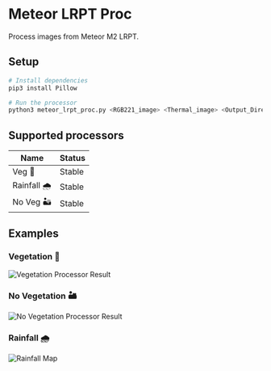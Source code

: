 # Meteor LRPT Proc
Process images from Meteor M2 LRPT.
## Setup
```bash
# Install dependencies
pip3 install Pillow

# Run the processor
python3 meteor_lrpt_proc.py <RGB221_image> <Thermal_image> <Output_Directory>
```

## Supported processors
|Name|Status|
|----|------|
|Veg        🌳| Stable|
|Rainfall   🌧| Stable|
|No Veg     🏜| Stable|

## Examples

### Vegetation 🌳
![Vegetation Processor Result](/example_results/veg.png)

### No Vegetation 🏜
![No Vegetation Processor Result](/example_results/noveg.png)

### Rainfall 🌧
![Rainfall Map](/example_results/rainfall.png)
